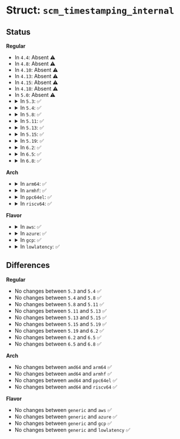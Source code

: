 # Struct: <code>scm_timestamping_internal</code>

## Status
<b>Regular</b>
<ul>
<li>
In <code>4.4</code>: Absent ⚠️
</li>
<li>
In <code>4.8</code>: Absent ⚠️
</li>
<li>
In <code>4.10</code>: Absent ⚠️
</li>
<li>
In <code>4.13</code>: Absent ⚠️
</li>
<li>
In <code>4.15</code>: Absent ⚠️
</li>
<li>
In <code>4.18</code>: Absent ⚠️
</li>
<li>
In <code>5.0</code>: Absent ⚠️
</li>
<li>
<details>
<summary>In <code>5.3</code>: ✅</summary>

```c
struct scm_timestamping_internal {
    struct timespec64 ts[3];
};
```
</details>
</li>
<li>
<details>
<summary>In <code>5.4</code>: ✅</summary>

```c
struct scm_timestamping_internal {
    struct timespec64 ts[3];
};
```
</details>
</li>
<li>
<details>
<summary>In <code>5.8</code>: ✅</summary>

```c
struct scm_timestamping_internal {
    struct timespec64 ts[3];
};
```
</details>
</li>
<li>
<details>
<summary>In <code>5.11</code>: ✅</summary>

```c
struct scm_timestamping_internal {
    struct timespec64 ts[3];
};
```
</details>
</li>
<li>
<details>
<summary>In <code>5.13</code>: ✅</summary>

```c
struct scm_timestamping_internal {
    struct timespec64 ts[3];
};
```
</details>
</li>
<li>
<details>
<summary>In <code>5.15</code>: ✅</summary>

```c
struct scm_timestamping_internal {
    struct timespec64 ts[3];
};
```
</details>
</li>
<li>
<details>
<summary>In <code>5.19</code>: ✅</summary>

```c
struct scm_timestamping_internal {
    struct timespec64 ts[3];
};
```
</details>
</li>
<li>
<details>
<summary>In <code>6.2</code>: ✅</summary>

```c
struct scm_timestamping_internal {
    struct timespec64 ts[3];
};
```
</details>
</li>
<li>
<details>
<summary>In <code>6.5</code>: ✅</summary>

```c
struct scm_timestamping_internal {
    struct timespec64 ts[3];
};
```
</details>
</li>
<li>
<details>
<summary>In <code>6.8</code>: ✅</summary>

```c
struct scm_timestamping_internal {
    struct timespec64 ts[3];
};
```
</details>
</li>
</ul>
<b>Arch</b>
<ul>
<li>
<details>
<summary>In <code>arm64</code>: ✅</summary>

```c
struct scm_timestamping_internal {
    struct timespec64 ts[3];
};
```
</details>
</li>
<li>
<details>
<summary>In <code>armhf</code>: ✅</summary>

```c
struct scm_timestamping_internal {
    struct timespec64 ts[3];
};
```
</details>
</li>
<li>
<details>
<summary>In <code>ppc64el</code>: ✅</summary>

```c
struct scm_timestamping_internal {
    struct timespec64 ts[3];
};
```
</details>
</li>
<li>
<details>
<summary>In <code>riscv64</code>: ✅</summary>

```c
struct scm_timestamping_internal {
    struct timespec64 ts[3];
};
```
</details>
</li>
</ul>
<b>Flavor</b>
<ul>
<li>
<details>
<summary>In <code>aws</code>: ✅</summary>

```c
struct scm_timestamping_internal {
    struct timespec64 ts[3];
};
```
</details>
</li>
<li>
<details>
<summary>In <code>azure</code>: ✅</summary>

```c
struct scm_timestamping_internal {
    struct timespec64 ts[3];
};
```
</details>
</li>
<li>
<details>
<summary>In <code>gcp</code>: ✅</summary>

```c
struct scm_timestamping_internal {
    struct timespec64 ts[3];
};
```
</details>
</li>
<li>
<details>
<summary>In <code>lowlatency</code>: ✅</summary>

```c
struct scm_timestamping_internal {
    struct timespec64 ts[3];
};
```
</details>
</li>
</ul>

## Differences
<b>Regular</b>
<ul>
<li>
No changes between <code>5.3</code> and <code>5.4</code> ✅
</li>
<li>
No changes between <code>5.4</code> and <code>5.8</code> ✅
</li>
<li>
No changes between <code>5.8</code> and <code>5.11</code> ✅
</li>
<li>
No changes between <code>5.11</code> and <code>5.13</code> ✅
</li>
<li>
No changes between <code>5.13</code> and <code>5.15</code> ✅
</li>
<li>
No changes between <code>5.15</code> and <code>5.19</code> ✅
</li>
<li>
No changes between <code>5.19</code> and <code>6.2</code> ✅
</li>
<li>
No changes between <code>6.2</code> and <code>6.5</code> ✅
</li>
<li>
No changes between <code>6.5</code> and <code>6.8</code> ✅
</li>
</ul>
<b>Arch</b>
<ul>
<li>
No changes between <code>amd64</code> and <code>arm64</code> ✅
</li>
<li>
No changes between <code>amd64</code> and <code>armhf</code> ✅
</li>
<li>
No changes between <code>amd64</code> and <code>ppc64el</code> ✅
</li>
<li>
No changes between <code>amd64</code> and <code>riscv64</code> ✅
</li>
</ul>
<b>Flavor</b>
<ul>
<li>
No changes between <code>generic</code> and <code>aws</code> ✅
</li>
<li>
No changes between <code>generic</code> and <code>azure</code> ✅
</li>
<li>
No changes between <code>generic</code> and <code>gcp</code> ✅
</li>
<li>
No changes between <code>generic</code> and <code>lowlatency</code> ✅
</li>
</ul>
